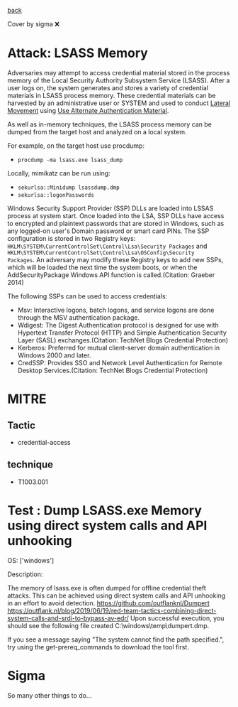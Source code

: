 [back](../index.md)

Cover by sigma :x: 

# Attack: LSASS Memory

 Adversaries may attempt to access credential material stored in the process memory of the Local Security Authority Subsystem Service (LSASS). After a user logs on, the system generates and stores a variety of credential materials in LSASS process memory. These credential materials can be harvested by an administrative user or SYSTEM and used to conduct [Lateral Movement](https://attack.mitre.org/tactics/TA0008) using [Use Alternate Authentication Material](https://attack.mitre.org/techniques/T1550).

As well as in-memory techniques, the LSASS process memory can be dumped from the target host and analyzed on a local system.

For example, on the target host use procdump:

* <code>procdump -ma lsass.exe lsass_dump</code>

Locally, mimikatz can be run using:

* <code>sekurlsa::Minidump lsassdump.dmp</code>
* <code>sekurlsa::logonPasswords</code>


Windows Security Support Provider (SSP) DLLs are loaded into LSSAS process at system start. Once loaded into the LSA, SSP DLLs have access to encrypted and plaintext passwords that are stored in Windows, such as any logged-on user's Domain password or smart card PINs. The SSP configuration is stored in two Registry keys: <code>HKLM\SYSTEM\CurrentControlSet\Control\Lsa\Security Packages</code> and <code>HKLM\SYSTEM\CurrentControlSet\Control\Lsa\OSConfig\Security Packages</code>. An adversary may modify these Registry keys to add new SSPs, which will be loaded the next time the system boots, or when the AddSecurityPackage Windows API function is called.(Citation: Graeber 2014)

The following SSPs can be used to access credentials:

* Msv: Interactive logons, batch logons, and service logons are done through the MSV authentication package.
* Wdigest: The Digest Authentication protocol is designed for use with Hypertext Transfer Protocol (HTTP) and Simple Authentication Security Layer (SASL) exchanges.(Citation: TechNet Blogs Credential Protection)
* Kerberos: Preferred for mutual client-server domain authentication in Windows 2000 and later.
* CredSSP:  Provides SSO and Network Level Authentication for Remote Desktop Services.(Citation: TechNet Blogs Credential Protection)


# MITRE
## Tactic
  - credential-access

## technique
  - T1003.001

# Test : Dump LSASS.exe Memory using direct system calls and API unhooking

OS: ['windows']

Description:

 The memory of lsass.exe is often dumped for offline credential theft attacks. This can be achieved using direct system calls and API unhooking in an effort to avoid detection. 
https://github.com/outflanknl/Dumpert
https://outflank.nl/blog/2019/06/19/red-team-tactics-combining-direct-system-calls-and-srdi-to-bypass-av-edr/
Upon successful execution, you should see the following file created C:\\windows\\temp\\dumpert.dmp.

If you see a message saying \"The system cannot find the path specified.\", try using the  get-prereq_commands to download the  tool first.


# Sigma

 So many other things to do...